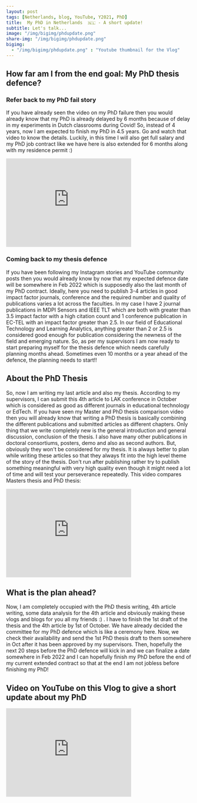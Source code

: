 ```yaml
---
layout: post
tags: [Netherlands, blog, YouTube, Y2021, PhD]
title:  My PhD in Netherlands  🇳🇱 - A short update! 
subtitle: Let's talk...
image: "/img/bigimg/phdupdate.png"
share-img: "/img/bigimg/phdupdate.png"
bigimg:
  - "/img/bigimg/phdupdate.png" : "Youtube thumbnail for the Vlog"
---
```


## How far am I from the end goal: My PhD thesis defence?

### Refer back to my PhD fail story
If you have already seen the video on my PhD failure then you would already know that my PhD is already delayed by 6 months because of delay in my experiments in Dutch classrooms during Covid! So, instead of 4 years, now I am expected to finish my PhD in 4.5 years. Go and watch that video to know the details. Luckily, in this time I will also get full salary and my PhD job contract like we have here is also extended for 6 months along with my residence permit :) 
<iframe width="340" height="240" src="https://www.youtube.com/embed/wKQW2LLtUBk" title="YouTube video player" frameborder="0" allow="accelerometer; autoplay; clipboard-write; encrypted-media; gyroscope; picture-in-picture" allowfullscreen></iframe>

### Coming back to my thesis defence
If you have been following my Instagram stories and YouTube community posts then you would already know by now that my expected defence date will be somewhere in Feb 2022 which is supposedly also the last month of my PhD contract. Ideally, here you need to publish 3-4 articles in good impact factor journals, conference and the required number and quality of publications varies a lot across the faculties. In my case I have 2 journal publications in MDPI Sensors and IEEE TLT which are both with greater than 3.5 impact factor with a high citation count and 1 conference publication in  EC-TEL with an impact factor greater than 2.5. In our field of Educational Technology and Learning Analytics, anything greater than 2 or 2.5 is considered good enough for publication considering the newness of the field and emerging nature. So, as per my supervisors I am now ready to start preparing myself for the thesis defence which needs carefully planning months ahead. Sometimes even 10 months or a year ahead of the defence, the planning needs to start!!

## About the PhD Thesis
So, now I am writing my last article and also my thesis. According to my supervisors, I can submit this 4th article to LAK conference in October which is considered as good as different journals in educational technology or EdTech. If you have seen my Master and PhD thesis comparison video then you will already know that writing a PhD thesis is basically combining the different publications and submitted articles as different chapters. Only thing that we write completely new is the general introduction and general discussion, conclusion of the thesis. I also have many other publications in doctoral consortiums, posters, demo and also as second authors. But, obviously they won't be considered for my thesis. It is always better to plan while writing these articles so that they always fit into the high level theme of the story of the thesis. Don't run after publishing rather try to publish something meaningful with very high quality even though it might need a lot of time and will test your perseverance repeatedly. This video compares Masters thesis and PhD thesis:
<iframe width="340" height="240" src="https://www.youtube.com/embed/k7stBu2dcRU" title="YouTube video player" frameborder="0" allow="accelerometer; autoplay; clipboard-write; encrypted-media; gyroscope; picture-in-picture" allowfullscreen></iframe>

## What is the plan ahead?
Now, I am completely occupied with the PhD thesis writing, 4th article writing, some data analysis for the 4th article and obviously making these vlogs and blogs for you all my friends :) . I have to finish the 1st draft of the thesis and the 4th article by 1st of October. We have already decided the committee for my PhD defence which is like a ceremony here. Now, we check their availability and send the 1st PhD thesis draft to them somewhere in Oct after it has been approved by my supervisors. Then, hopefully the next 20 steps before the PhD defence will kick in and we can finalize a date somewhere in Feb 2022 and I can hopefully finish my PhD before the end of my current extended contract so that at the end I am not jobless before finishing my PhD!

## Video on YouTube on this Vlog to give a short update about my PhD
<iframe width="340" height="240" src="https://www.youtube.com/embed/5RwA27-LSlg" title="YouTube video player" frameborder="0" allow="accelerometer; autoplay; clipboard-write; encrypted-media; gyroscope; picture-in-picture" allowfullscreen></iframe>
